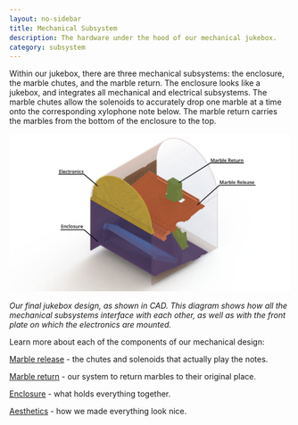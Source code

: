 ```yaml
---
layout: no-sidebar
title: Mechanical Subsystem
description: The hardware under the hood of our mechanical jukebox.
category: subsystem
---
```



Within our jukebox, there are three mechanical subsystems: the enclosure, the marble chutes, and the marble return. The enclosure looks like a jukebox, and integrates all mechanical and electrical subsystems. The marble chutes allow the solenoids to accurately drop one marble at a time onto the corresponding xylophone note below. The marble return carries the marbles from the bottom of the enclosure to the top.  


<img class="img-large img-massive" src="images/Subsystems.png">

*Our final jukebox design, as shown in CAD. This diagram shows how all the mechanical subsystems interface with each other, as well as with the front plate on which the electronics are mounted.*


Learn more about each of the components of our mechanical design:

[Marble release]({{site.baseurl}}/chutes.html) - the chutes and solenoids that actually play the notes.

[Marble return]({{site.baseurl}}/marble_return.html) - our system to return marbles to their original place.

[Enclosure]({{site.baseurl}}/enclosure.html) - what holds everything together.

[Aesthetics]({{site.baseurl}}/aesthetics.html) - how we made everything look nice.
